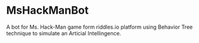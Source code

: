 # MsHackManBot
A bot for Ms. Hack-Man game form riddles.io platform using Behavior Tree technique to simulate an Articial Intellingence.
